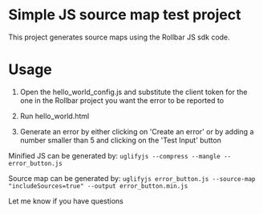 # Simple JS source map test project

This project generates source maps using the Rollbar JS sdk code.

# Usage

1. Open the hello_world_config.js and substitute the client token for the one in the Rollbar project you want the error to be reported to

2. Run hello_world.html

3. Generate an error by either clicking on 'Create an error' or by adding a number smaller than 5 and clicking on the 'Test Input' button


Minified JS can be generated by: `uglifyjs --compress --mangle -- error_button.js`

Source map can be generated by: `uglifyjs error_button.js --source-map "includeSources=true" --output error_button.min.js`

Let me know if you have questions
